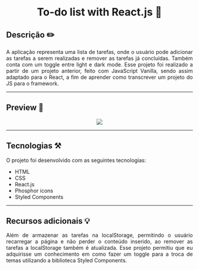 <h1 align="center"> To-do list with React.js 📃 </h1>

## Descrição ✏️

<p align="justify">
  A aplicação representa uma lista de tarefas, onde o usuário pode adicionar as tarefas a serem realizadas e remover as tarefas já concluídas. Também conta com um toggle entre light e dark mode. Esse projeto foi realizado a partir de um projeto anterior, feito com JavaScript Vanilla, sendo assim adaptado para o React, a fim de aprender como transcrever um projeto do JS para o framework.
</p>

<hr>

## Preview 🔎

<p align="center">
<img src="https://user-images.githubusercontent.com/108953489/213942384-ce3e66f2-4204-4ca2-8937-a90c2fea23e9.gif">
<p>

<hr>

## Tecnologias ⚒️

O projeto foi desenvolvido com as seguintes tecnologias:

- HTML
- CSS
- React.js
- Phosphor icons
- Styled Components

<hr>

## Recursos adicionais 💡

<p align="justify">
  Além de armazenar as tarefas na localStorage, permitindo o usuário recarregar a página e não perder o conteúdo inserido, ao remover as tarefas a localStorage também é atualizada. Esse projeto permitiu que eu adquirisse um conhecimento em como fazer um toggle para a troca de temas utilizando a biblioteca Styled Components.
</p>

